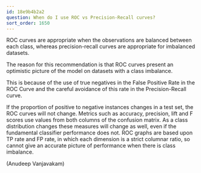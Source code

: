 ```yaml
---
id: 18e9b4b2a2
question: When do I use ROC vs Precision-Recall curves?
sort_order: 1650
---
```


ROC curves are appropriate when the observations are balanced between each class, whereas precision-recall curves are appropriate for imbalanced datasets.

The reason for this recommendation is that ROC curves present an optimistic picture of the model on datasets with a class imbalance.

This is because of the use of true negatives in the False Positive Rate in the ROC Curve and the careful avoidance of this rate in the Precision-Recall curve.

If the proportion of positive to negative instances changes in a test set, the ROC curves will not change. Metrics such as accuracy, precision, lift and F scores use values from both columns of the confusion matrix. As a class distribution changes these measures will change as well, even if the fundamental classifier performance does not. ROC graphs are based upon TP rate and FP rate, in which each dimension is a strict columnar ratio, so cannot give an accurate picture of performance when there is class imbalance.

(Anudeep Vanjavakam)

